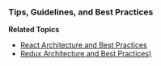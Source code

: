 ### Tips, Guidelines, and Best Practices

**Related Topics**
- [React Architecture and Best Practices](./react-architecture.md)
- [Redux Architecture and Best Practices)](./redux-architecture.md)